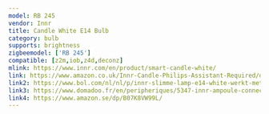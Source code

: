 ```yaml
---
model: RB 245
vendor: Innr
title: Candle White E14 Bulb
category: bulb
supports: brightness
zigbeemodel: ['RB 245']
compatible: [z2m,iob,z4d,deconz]
mlink: https://www.innr.com/en/product/smart-candle-white/
link: https://www.amazon.co.uk/Innr-Candle-Philips-Assistant-Required/dp/B07HB4W5VW
link2: https://www.bol.com/nl/nl/p/innr-slimme-lamp-e14-white-werkt-met-philips-hue-warmwit-licht-zigbee-smart-led-dimbaar-3-pack/9300000053112166/
link3: https://www.domadoo.fr/en/peripheriques/5347-innr-ampoule-connectee-type-e14-zigbee-30-pack-de-2-ampoules-blanc-chaud-2700k-8718781552275.html
link4: https://www.amazon.se/dp/B07K8VW99L/
---
```

